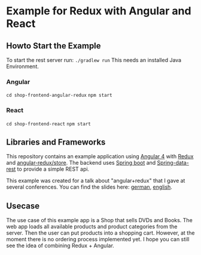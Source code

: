 # Example for Redux with Angular and React

## Howto Start the Example

To start the rest server run:
`./gradlew run`
This needs an installed Java Environment.

### Angular
`cd shop-frontend-angular-redux`
`npm start`

### React
`cd shop-frontend-react`
`npm start`


## Libraries and Frameworks
This repository contains an example application using [Angular 4](https://angular.io/) with
[Redux](http://redux.js.org/docs/introduction/) and [angular-redux/store](https://github.com/angular-redux/store).
The backend uses [Spring boot](https://projects.spring.io/spring-boot/) and
[Spring-data-rest](http://projects.spring.io/spring-data-rest/) to provide a simple REST api.

This example was created for a talk about "angular+redux" that I gave at
several conferences. You can find the slides here: [german](./de_angular_redux_manuel_mauky.pdf), [english](en_angular_with_redux_manuel_mauky_jscon2017.pdf).

## Usecase
The use case of this example app is a Shop that sells DVDs and Books. The web app loads all available
products and product categories from the server. Then the user can put products into a shopping cart.
However, at the moment there is no ordering process implemented yet.
I hope you can still see the idea of combining Redux + Angular.

